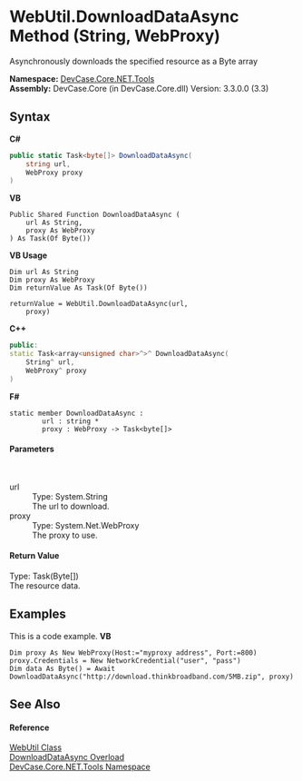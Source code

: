 # WebUtil.DownloadDataAsync Method (String, WebProxy)
 

Asynchronously downloads the specified resource as a Byte array

**Namespace:**&nbsp;<a href="N_DevCase_Core_NET_Tools">DevCase.Core.NET.Tools</a><br />**Assembly:**&nbsp;DevCase.Core (in DevCase.Core.dll) Version: 3.3.0.0 (3.3)

## Syntax

**C#**<br />
``` C#
public static Task<byte[]> DownloadDataAsync(
	string url,
	WebProxy proxy
)
```

**VB**<br />
``` VB
Public Shared Function DownloadDataAsync ( 
	url As String,
	proxy As WebProxy
) As Task(Of Byte())
```

**VB Usage**<br />
``` VB Usage
Dim url As String
Dim proxy As WebProxy
Dim returnValue As Task(Of Byte())

returnValue = WebUtil.DownloadDataAsync(url, 
	proxy)
```

**C++**<br />
``` C++
public:
static Task<array<unsigned char>^>^ DownloadDataAsync(
	String^ url, 
	WebProxy^ proxy
)
```

**F#**<br />
``` F#
static member DownloadDataAsync : 
        url : string * 
        proxy : WebProxy -> Task<byte[]> 

```


#### Parameters
&nbsp;<dl><dt>url</dt><dd>Type: System.String<br />The url to download.</dd><dt>proxy</dt><dd>Type: System.Net.WebProxy<br />The proxy to use.</dd></dl>

#### Return Value
Type: Task(Byte[])<br />The resource data.

## Examples
This is a code example. 
**VB**<br />
``` VB
Dim proxy As New WebProxy(Host:="myproxy address", Port:=800)
proxy.Credentials = New NetworkCredential("user", "pass")
Dim data As Byte() = Await DownloadDataAsync("http://download.thinkbroadband.com/5MB.zip", proxy)
```


## See Also


#### Reference
<a href="T_DevCase_Core_NET_Tools_WebUtil">WebUtil Class</a><br /><a href="Overload_DevCase_Core_NET_Tools_WebUtil_DownloadDataAsync">DownloadDataAsync Overload</a><br /><a href="N_DevCase_Core_NET_Tools">DevCase.Core.NET.Tools Namespace</a><br />